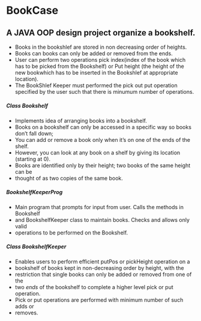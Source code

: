 # BookCase

## A JAVA OOP design project organize a bookshelf.
- Books in the bookshlef are stored in non decreasing order of heights.
- Books can books can only be added or removed from the ends.
- User can perform two operations pick index(index of the book which has to be picked from the Bookshelf) 
or Put height (the height of the new bookwhich has to be inserted in the Bookshlef at 
 appropriate location).
- The BookShlef Keeper must performed the pick out put operation specified by the user
  such that there is minumum number of operations.
 
 ##### Class Bookshelf
 * Implements idea of arranging books into a bookshelf.
 * Books on a bookshelf can only be accessed in a specific way so books don’t fall down;
 * You can add or remove a book only when it’s on one of the ends of the shelf.   
 * However, you can look at any book on a shelf by giving its location (starting at 0).
 * Books are identified only by their height; two books of the same height can be
 * thought of as two copies of the same book.


 ##### BookshelfKeeperProg  
 * Main program that prompts for input from user. Calls the methods in Bookshelf
 * and BookshelfKeeper class to maintain books. Checks and allows only valid
 * operations to be performed on the Bookshelf.
 


 ##### Class BookshelfKeeper
 * Enables users to perform efficient putPos or pickHeight operation on a
 * bookshelf of books kept in non-decreasing order by height, with the
 * restriction that single books can only be added or removed from one of the
 * two *ends* of the bookshelf to complete a higher level pick or put operation.
 * Pick or put operations are performed with minimum number of such adds or
 * removes.
